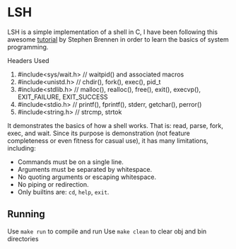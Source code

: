 LSH
===

LSH is a simple implementation of a shell in C, I have been following this awesome [tutorial](https://brennan.io/2015/01/16/write-a-shell-in-c/) by Stephen Brennen in order to learn the basics of system programming.


Headers Used
   1. #include<sys/wait.h>
    // waitpid() and associated macros
   2. #include<unistd.h>
    // chdir(), fork(), exec(), pid_t
   3. #include<stdlib.h>
    // malloc(), realloc(), free(), exit(), execvp(), EXIT_FAILURE, EXIT_SUCCESS
   4. #include<stdio.h>
    // printf(), fprintf(), stderr, getchar(), perror()
   5. #include<string.h>
    // strcmp, strtok

It demonstrates the basics of how a shell works.
That is: read, parse, fork, exec, and wait.  Since its purpose is demonstration
(not feature completeness or even fitness for casual use), it has many
limitations, including:

* Commands must be on a single line.
* Arguments must be separated by whitespace.
* No quoting arguments or escaping whitespace.
* No piping or redirection.
* Only builtins are: `cd`, `help`, `exit`.

Running
-------

Use `make run` to compile and run
Use `make clean` to clear obj and bin directories